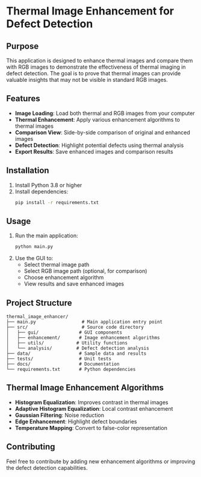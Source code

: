 # Thermal Image Enhancement for Defect Detection

## Purpose
This application is designed to enhance thermal images and compare them with RGB images to demonstrate the effectiveness of thermal imaging in defect detection. The goal is to prove that thermal images can provide valuable insights that may not be visible in standard RGB images.

## Features
- **Image Loading**: Load both thermal and RGB images from your computer
- **Thermal Enhancement**: Apply various enhancement algorithms to thermal images
- **Comparison View**: Side-by-side comparison of original and enhanced images
- **Defect Detection**: Highlight potential defects using thermal analysis
- **Export Results**: Save enhanced images and comparison results

## Installation
1. Install Python 3.8 or higher
2. Install dependencies:
   ```bash
   pip install -r requirements.txt
   ```

## Usage
1. Run the main application:
   ```bash
   python main.py
   ```
2. Use the GUI to:
   - Select thermal image path
   - Select RGB image path (optional, for comparison)
   - Choose enhancement algorithm
   - View results and save enhanced images

## Project Structure
```
thermal_image_enhancer/
├── main.py                 # Main application entry point
├── src/                    # Source code directory
│   ├── gui/               # GUI components
│   ├── enhancement/       # Image enhancement algorithms
│   ├── utils/            # Utility functions
│   └── analysis/         # Defect detection analysis
├── data/                  # Sample data and results
├── tests/                 # Unit tests
├── docs/                  # Documentation
└── requirements.txt       # Python dependencies
```

## Thermal Image Enhancement Algorithms
- **Histogram Equalization**: Improves contrast in thermal images
- **Adaptive Histogram Equalization**: Local contrast enhancement
- **Gaussian Filtering**: Noise reduction
- **Edge Enhancement**: Highlight defect boundaries
- **Temperature Mapping**: Convert to false-color representation

## Contributing
Feel free to contribute by adding new enhancement algorithms or improving the defect detection capabilities. 